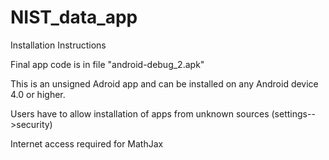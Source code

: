 # NIST_data_app

Installation Instructions

Final app code is in file "android-debug_2.apk"

This is an unsigned Adroid app and can be installed on any Android device 4.0 or higher.

Users have to allow installation of apps from unknown sources (settings-->security)

Internet access required for MathJax
